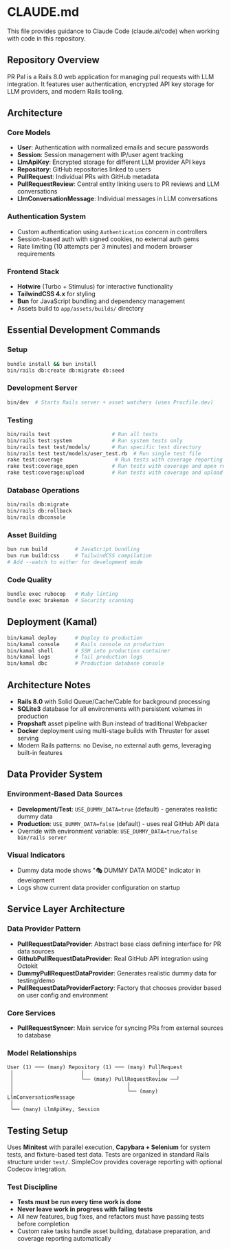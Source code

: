 # CLAUDE.md

This file provides guidance to Claude Code (claude.ai/code) when working with code in this repository.

## Repository Overview

PR Pal is a Rails 8.0 web application for managing pull requests with LLM integration. It features user authentication, encrypted API key storage for LLM providers, and modern Rails tooling.

## Architecture

### Core Models
- **User**: Authentication with normalized emails and secure passwords
- **Session**: Session management with IP/user agent tracking  
- **LlmApiKey**: Encrypted storage for different LLM provider API keys
- **Repository**: GitHub repositories linked to users
- **PullRequest**: Individual PRs with GitHub metadata
- **PullRequestReview**: Central entity linking users to PR reviews and LLM conversations
- **LlmConversationMessage**: Individual messages in LLM conversations

### Authentication System
- Custom authentication using `Authentication` concern in controllers
- Session-based auth with signed cookies, no external auth gems
- Rate limiting (10 attempts per 3 minutes) and modern browser requirements

### Frontend Stack
- **Hotwire** (Turbo + Stimulus) for interactive functionality
- **TailwindCSS 4.x** for styling
- **Bun** for JavaScript bundling and dependency management
- Assets build to `app/assets/builds/` directory

## Essential Development Commands

### Setup
```bash
bundle install && bun install
bin/rails db:create db:migrate db:seed
```

### Development Server
```bash
bin/dev  # Starts Rails server + asset watchers (uses Procfile.dev)
```

### Testing
```bash
bin/rails test                    # Run all tests
bin/rails test:system             # Run system tests only
bin/rails test test/models/       # Run specific test directory
bin/rails test test/models/user_test.rb  # Run single test file
rake test:coverage                 # Run tests with coverage reporting
rake test:coverage_open           # Run tests with coverage and open report
rake test:coverage:upload         # Run tests with coverage and upload to Codecov
```

### Database Operations
```bash
bin/rails db:migrate
bin/rails db:rollback
bin/rails dbconsole
```

### Asset Building
```bash
bun run build         # JavaScript bundling
bun run build:css     # TailwindCSS compilation
# Add --watch to either for development mode
```

### Code Quality
```bash
bundle exec rubocop   # Ruby linting
bundle exec brakeman  # Security scanning
```

## Deployment (Kamal)

```bash
bin/kamal deploy      # Deploy to production
bin/kamal console     # Rails console on production
bin/kamal shell       # SSH into production container
bin/kamal logs        # Tail production logs
bin/kamal dbc         # Production database console
```

## Architecture Notes

- **Rails 8.0** with Solid Queue/Cache/Cable for background processing
- **SQLite3** database for all environments with persistent volumes in production
- **Propshaft** asset pipeline with Bun instead of traditional Webpacker
- **Docker** deployment using multi-stage builds with Thruster for asset serving
- Modern Rails patterns: no Devise, no external auth gems, leveraging built-in features

## Data Provider System

### Environment-Based Data Sources
- **Development/Test**: `USE_DUMMY_DATA=true` (default) - generates realistic dummy data
- **Production**: `USE_DUMMY_DATA=false` (default) - uses real GitHub API data
- Override with environment variable: `USE_DUMMY_DATA=true/false bin/rails server`

### Visual Indicators
- Dummy data mode shows "🎭 DUMMY DATA MODE" indicator in development
- Logs show current data provider configuration on startup

## Service Layer Architecture

### Data Provider Pattern
- **PullRequestDataProvider**: Abstract base class defining interface for PR data sources
- **GithubPullRequestDataProvider**: Real GitHub API integration using Octokit
- **DummyPullRequestDataProvider**: Generates realistic dummy data for testing/demo
- **PullRequestDataProviderFactory**: Factory that chooses provider based on user config and environment

### Core Services
- **PullRequestSyncer**: Main service for syncing PRs from external sources to database

### Model Relationships
```
User (1) ─── (many) Repository (1) ─── (many) PullRequest
 │                      │                        │
 │                      └── (many) PullRequestReview ──┘
 │                                     │
 │                                     └── (many) LlmConversationMessage
 │
 └── (many) LlmApiKey, Session
```

## Testing Setup

Uses **Minitest** with parallel execution, **Capybara + Selenium** for system tests, and fixture-based test data. Tests are organized in standard Rails structure under `test/`. SimpleCov provides coverage reporting with optional Codecov integration.

### Test Discipline
- **Tests must be run every time work is done**
- **Never leave work in progress with failing tests**
- All new features, bug fixes, and refactors must have passing tests before completion
- Custom rake tasks handle asset building, database preparation, and coverage reporting automatically